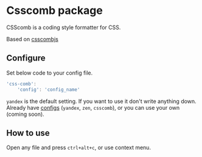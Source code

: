 # Csscomb package

CSScomb is a coding style formatter for CSS.

Based on [csscombjs](https://github.com/csscomb/csscomb.js)

## Configure
Set below code to your config file.

```js
'css-comb':
    'config': 'config_name'
```

`yandex` is the default setting.  If you want to use it don't write anything down.
Already have [configs](https://github.com/csscomb/csscomb.js/tree/master/config) (`yandex`, `zen`, `csscomb`), or you can use your own (coming soon).

## How to use

Open any file and press `ctrl+alt+c`, or use context menu.
